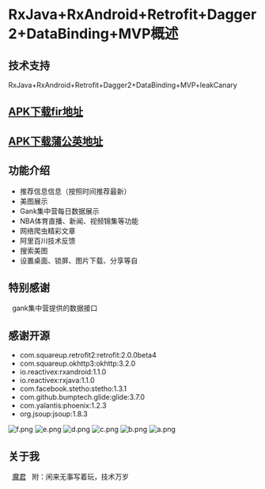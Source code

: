 # RxJava+RxAndroid+Retrofit+Dagger2+DataBinding+MVP概述

## 技术支持
   RxJava+RxAndroid+Retrofit+Dagger2+DataBinding+MVP+leakCanary
 
## <a href="https://fir.im/4yrv">APK下载fir地址</a>
## <a href="https://www.pgyer.com/LQT4">APK下载蒲公英地址</a>
   
## 功能介绍

- 推荐信息信息（按照时间推荐最新）
- 美图展示
- Gank集中营每日数据展示
- NBA体育直播、新闻、视频锦集等功能
- 网络爬虫精彩文章
- 阿里百川技术反馈
- 搜索美图
- 设置桌面、锁屏、图片下载、分享等自
        

## 特别感谢
   gank集中营提供的数据接口
   
## 感谢开源
 
- com.squareup.retrofit2:retrofit:2.0.0beta4
- com.squareup.okhttp3:okhttp:3.2.0
- io.reactivex:rxandroid:1.1.0
- io.reactivex:rxjava:1.1.0
- com.facebook.stetho:stetho:1.3.1
- com.github.bumptech.glide:glide:3.7.0
- com.yalantis:phoenix:1.2.3
- org.jsoup:jsoup:1.8.3
   
   
![f.png](https://upload-images.jianshu.io/upload_images/3278692-ca42be04d0a5c963.png?imageMogr2/auto-orient/strip%7CimageView2/2/w/240)
![e.png](https://upload-images.jianshu.io/upload_images/3278692-1660964c14a042f7.png?imageMogr2/auto-orient/strip%7CimageView2/2/w/240)
![d.png](https://upload-images.jianshu.io/upload_images/3278692-9f57037ee62432d7.png?imageMogr2/auto-orient/strip%7CimageView2/2/w/240)
![c.png](https://upload-images.jianshu.io/upload_images/3278692-a66e8588c5d17717.png?imageMogr2/auto-orient/strip%7CimageView2/2/w/240)
![b.png](https://upload-images.jianshu.io/upload_images/3278692-e90a8c48a2a8a46a.png?imageMogr2/auto-orient/strip%7CimageView2/2/w/240)
![a.png](https://upload-images.jianshu.io/upload_images/3278692-80ba525f26163ee9.png?imageMogr2/auto-orient/strip%7CimageView2/2/w/240)
   
## 关于我
   <a href="http://www.jianshu.com/p/0bf43a368b11">魔君</a>
   附：闲来无事写着玩，技术万岁

